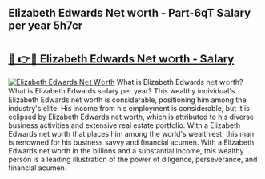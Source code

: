 ## Elizabeth Edwards N𝚎t w𝚘rth - Part-6qT S𝚊lary per year 5h7cr

# <h2><a href="http://gc1cols.nevu.top/?p=Elizabeth+Edwards">🔗 👉🔴 Elizabeth Edwards N𝚎t w𝚘rth - S𝚊lary</a></h2>

[![Elizabeth Edwards N𝚎t W𝚘rth](https://i.imgur.com/Oavwk0R.jpeg)](http://gc1cols.nevu.top/?p=Elizabeth+Edwards)
What is Elizabeth Edwards n𝚎t w𝚘rth? What is Elizabeth Edwards s𝚊lary per year?
This wealthy individual's Elizabeth Edwards net worth is considerable, positioning him among the industry's elite. His income from his employment is considerable, but it is eclipsed by Elizabeth Edwards net worth, which is attributed to his diverse business activities and extensive real estate portfolio. With a Elizabeth Edwards net worth that places him among the world's wealthiest, this man is renowned for his business savvy and financial acumen. With a Elizabeth Edwards net worth in the billions and a substantial income, this wealthy person is a leading illustration of the power of diligence, perseverance, and financial acumen.
